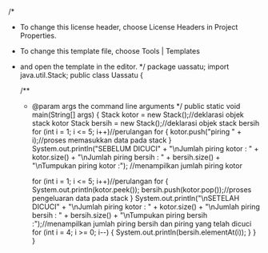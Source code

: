 

/*
 * To change this license header, choose License Headers in Project Properties.
 * To change this template file, choose Tools | Templates
 * and open the template in the editor.
 */
package uassatu;
import java.util.Stack;
public class Uassatu {

    /**
     * @param args the command line arguments
     */
    public static void main(String[] args) {
        Stack kotor = new Stack();//deklarasi objek stack kotor
        Stack bersih = new Stack();//deklarasi objek stack bersih
        for (int i = 1; i <= 5; i++)//perulangan for
        {
            kotor.push("piring " + i);//proses memasukkan data pada stack
        }
        System.out.println("SEBELUM DICUCI" + "\nJumlah piring kotor : " + kotor.size() + "\nJumlah piring bersih : " + bersih.size() + "\nTumpukan piring kotor :"); //menampilkan jumlah piring kotor

        for (int i = 1; i <= 5; i++)//perulangan for
        {
            System.out.println(kotor.peek());
            bersih.push(kotor.pop());//proses pengeluaran data pada stack
        }
        System.out.println("\nSETELAH DICUCI" + "\nJumlah piring kotor : " + kotor.size() + "\nJumlah piring bersih : " + bersih.size() + "\nTumpukan piring bersih :");//menampilkan jumlah piring bersih dan piring yang telah dicuci
        for (int i = 4; i >= 0; i--)
        {
            System.out.println(bersih.elementAt(i));
        }
    }
}

